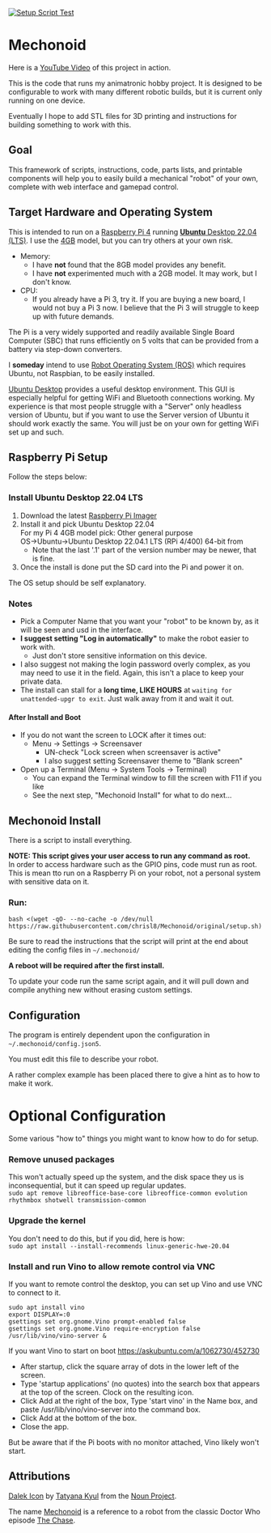 [![Setup Script Test](https://github.com/chrisl8/Mechonoid/actions/workflows/setup.yml/badge.svg)](https://github.com/chrisl8/Mechonoid/actions/workflows/setup.yml)

# Mechonoid

Here is a [YouTube Video](https://youtu.be/gGNvhm3uXGA) of this project in action.

This is the code that runs my animatronic hobby project. It is designed to be configurable to work with many different robotic builds, but it is current only running on one device.

Eventually I hope to add STL files for 3D printing and instructions for building something to work with this.

## Goal

This framework of scripts, instructions, code, parts lists, and printable components will help you to easily build a mechanical "robot" of your own, complete with web interface and gamepad control.

## Target Hardware and Operating System

This is intended to run on a [Raspberry Pi 4](https://www.raspberrypi.com/products/raspberry-pi-4-model-b/) running [**Ubuntu** Desktop 22.04 (LTS)](https://ubuntu.com/tutorials/how-to-install-ubuntu-desktop-on-raspberry-pi-4).  I use the [4GB](https://www.raspberrypi.com/products/raspberry-pi-4-model-b/) model, but you can try others at your own risk.
 - Memory:
   - I have **not** found that the 8GB model provides any benefit.
   - I have **not** experimented much with a 2GB model. It may work, but I don't know.
 - CPU:
   - If you already have a Pi 3, try it. If you are buying a new board, I would not buy a Pi 3 now. I believe that the Pi 3 will struggle to keep up with future demands.

The Pi is a very widely supported and readily available Single Board Computer (SBC) that runs efficiently on 5 volts that can be provided from a battery via step-down converters.

I **someday** intend to use [Robot Operating System (ROS)](https://www.ros.org/) which requires Ubuntu, not Raspbian, to be easily installed.

[Ubuntu Desktop](https://ubuntu.com/tutorials/how-to-install-ubuntu-desktop-on-raspberry-pi-4) provides a useful desktop environment. This GUI is especially helpful for getting WiFi and Bluetooth connections working. My experience is that most people struggle with a "Server" only headless version of Ubuntu, but if you want to use the Server version of Ubuntu it should work exactly the same. You will just be on your own for getting WiFi set up and such.


## Raspberry Pi Setup

Follow the steps below:

### Install Ubuntu Desktop 22.04 LTS

1. Download the latest [Raspberry Pi Imager](https://www.raspberrypi.com/software/)
2. Install it and pick Ubuntu Desktop 22.04  
   For my Pi 4 4GB model pick: Other general purpose OS→Ubuntu→Ubuntu Desktop 22.04.1 LTS (RPi 4/400) 64-bit from
    - Note that the last '.1' part of the version number may be newer, that is fine.
3. Once the install is done put the SD card into the Pi and power it on.

The OS setup should be self explanatory.

### Notes
 - Pick a Computer Name that you want your "robot" to be known by, as it will be seen and usd in the interface.
 - **I suggest setting "Log in automatically"** to make the robot easier to work with.
   - Just don't store sensitive information on this device.
 - I also suggest not making the login password overly complex, as you may need to use it in the field. Again, this isn't a place to keep your private data.
 - The install can stall for a **long time, LIKE HOURS** at `waiting for unattended-upgr to exit`. Just walk away from it and wait it out.

#### After Install and Boot
 - If you do not want the screen to LOCK after it times out:
   - Menu -> Settings -> Screensaver
     - UN-check "Lock screen when screensaver is active"
     - I also suggest setting Screensaver theme to "Blank screen"
 - Open up a Terminal (Menu -> System Tools -> Terminal)
   - You can expand the Terminal window to fill the screen with F11 if you like 
   - See the next step, "Mechonoid Install" for what to do next...

## Mechonoid Install
There is a script to install everything.

**NOTE: This script gives your user access to run any command as root.**  
In order to access hardware such as the GPIO pins, code must run as root.
This is mean tto run on a Raspberry Pi on your robot, not a personal system with sensitive data on it.

### Run:

```
bash <(wget -qO- --no-cache -o /dev/null https://raw.githubusercontent.com/chrisl8/Mechonoid/original/setup.sh)
```

Be sure to read the instructions that the script will print at the end about editing the config files in `~/.mechonoid/`

**A reboot will be required after the first install.**

To update your code run the same script again, and it will pull down and compile anything new without erasing custom settings.

## Configuration

The program is entirely dependent upon the configuration in `~/.mechonoid/config.json5`.  

You must edit this file to describe your robot.  

A rather complex example has been placed there to give a hint as to how to make it work.

# Optional Configuration

Some various "how to" things you might want to know how to do for setup.

### Remove unused packages
This won't actually speed up the system, and the disk space they us is inconsequential, but it can speed up regular updates.  
`sudo apt remove libreoffice-base-core libreoffice-common evolution rhythmbox shotwell transmission-common`

### Upgrade the kernel
You don't need to do this, but if you did, here is how:  
`sudo apt install --install-recommends linux-generic-hwe-20.04`

### Install and run Vino to allow remote control via VNC
If you want to remote control the desktop, you can set up Vino and use VNC to connect to it.  
```
sudo apt install vino
export DISPLAY=:0
gsettings set org.gnome.Vino prompt-enabled false
gsettings set org.gnome.Vino require-encryption false
/usr/lib/vino/vino-server &
```
If you want Vino to start on boot
https://askubuntu.com/a/1062730/452730

- After startup, click the square array of dots in the lower left of the screen.
- Type 'startup applications' (no quotes) into the search box that appears at the top of the screen. Clock on the resulting icon.
- Click Add at the right of the box, Type 'start vino' in the Name box, and paste /usr/lib/vino/vino-server into the command box.
- Click Add at the bottom of the box.
- Close the app.

But be aware that if the Pi boots with no monitor attached, Vino likely won't start.



## Attributions
[Dalek Icon](https://thenounproject.com/icon/dalek-1472703/) by [Tatyana Kyul](https://thenounproject.com/kyul/) from the [Noun Project](https://thenounproject.com/).

The name [Mechonoid](https://aliens.fandom.com/wiki/Mechonoid) is a reference to a robot from the classic Doctor Who episode [The Chase](https://en.wikipedia.org/wiki/The_Chase_(Doctor_Who)).